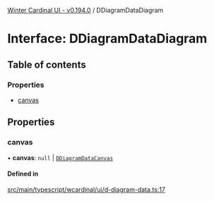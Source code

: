 [Winter Cardinal UI - v0.194.0](../index.md) / DDiagramDataDiagram

# Interface: DDiagramDataDiagram

## Table of contents

### Properties

- [canvas](DDiagramDataDiagram.md#canvas)

## Properties

### canvas

• **canvas**: ``null`` \| [`DDiagramDataCanvas`](DDiagramDataCanvas.md)

#### Defined in

[src/main/typescript/wcardinal/ui/d-diagram-data.ts:17](https://github.com/winter-cardinal/winter-cardinal-ui/blob/v0.194.0/src/main/typescript/wcardinal/ui/d-diagram-data.ts#L17)
